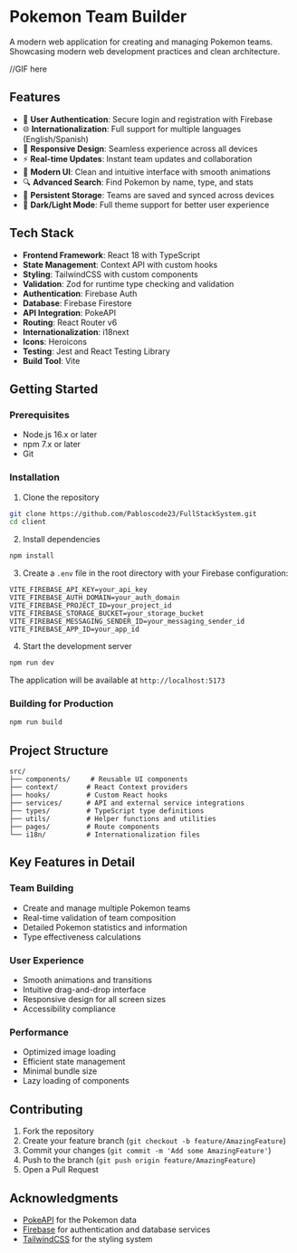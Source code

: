 # Pokemon Team Builder

A modern web application for creating and managing Pokemon teams. Showcasing modern web development practices and clean architecture.

//GIF here

## Features

- 🔐 **User Authentication**: Secure login and registration with Firebase
- 🌐 **Internationalization**: Full support for multiple languages (English/Spanish)
- 📱 **Responsive Design**: Seamless experience across all devices
- ⚡ **Real-time Updates**: Instant team updates and collaboration
- 🎨 **Modern UI**: Clean and intuitive interface with smooth animations
- 🔍 **Advanced Search**: Find Pokemon by name, type, and stats
- 💾 **Persistent Storage**: Teams are saved and synced across devices
- 🌙 **Dark/Light Mode**: Full theme support for better user experience

## Tech Stack

- **Frontend Framework**: React 18 with TypeScript
- **State Management**: Context API with custom hooks
- **Styling**: TailwindCSS with custom components
- **Validation**: Zod for runtime type checking and validation
- **Authentication**: Firebase Auth
- **Database**: Firebase Firestore
- **API Integration**: PokeAPI
- **Routing**: React Router v6
- **Internationalization**: i18next
- **Icons**: Heroicons
- **Testing**: Jest and React Testing Library
- **Build Tool**: Vite

## Getting Started

### Prerequisites

- Node.js 16.x or later
- npm 7.x or later
- Git

### Installation

1. Clone the repository
```bash
git clone https://github.com/Pabloscode23/FullStackSystem.git
cd client
```

2. Install dependencies
```bash
npm install
```

3. Create a `.env` file in the root directory with your Firebase configuration:
```env
VITE_FIREBASE_API_KEY=your_api_key
VITE_FIREBASE_AUTH_DOMAIN=your_auth_domain
VITE_FIREBASE_PROJECT_ID=your_project_id
VITE_FIREBASE_STORAGE_BUCKET=your_storage_bucket
VITE_FIREBASE_MESSAGING_SENDER_ID=your_messaging_sender_id
VITE_FIREBASE_APP_ID=your_app_id
```

4. Start the development server
```bash
npm run dev
```

The application will be available at `http://localhost:5173`

### Building for Production

```bash
npm run build
```

## Project Structure

```
src/
├── components/     # Reusable UI components
├── context/       # React Context providers
├── hooks/         # Custom React hooks
├── services/      # API and external service integrations
├── types/         # TypeScript type definitions
├── utils/         # Helper functions and utilities
├── pages/         # Route components
└── i18n/          # Internationalization files
```

## Key Features in Detail

### Team Building
- Create and manage multiple Pokemon teams
- Real-time validation of team composition
- Detailed Pokemon statistics and information
- Type effectiveness calculations

### User Experience
- Smooth animations and transitions
- Intuitive drag-and-drop interface
- Responsive design for all screen sizes
- Accessibility compliance

### Performance
- Optimized image loading
- Efficient state management
- Minimal bundle size
- Lazy loading of components

## Contributing

1. Fork the repository
2. Create your feature branch (`git checkout -b feature/AmazingFeature`)
3. Commit your changes (`git commit -m 'Add some AmazingFeature'`)
4. Push to the branch (`git push origin feature/AmazingFeature`)
5. Open a Pull Request

## Acknowledgments

- [PokeAPI](https://pokeapi.co/) for the Pokemon data
- [Firebase](https://firebase.google.com/) for authentication and database services
- [TailwindCSS](https://tailwindcss.com/) for the styling system
